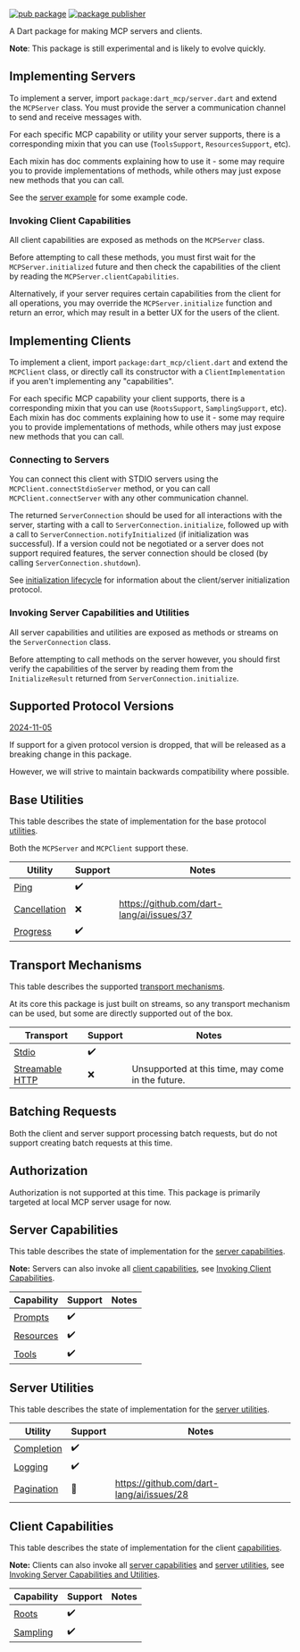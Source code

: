 [![pub package](https://img.shields.io/pub/v/dart_mcp.svg)](https://pub.dev/packages/dart_mcp)
[![package publisher](https://img.shields.io/pub/publisher/dart_mcp.svg)](https://pub.dev/packages/dart_mcp/publisher)

A Dart package for making MCP servers and clients.

**Note**: This package is still experimental and is likely to evolve quickly.

## Implementing Servers

To implement a server, import `package:dart_mcp/server.dart` and extend the
`MCPServer` class. You must provide the server a communication channel to send
and receive messages with.

For each specific MCP capability or utility your server supports, there is a
corresponding mixin that you can use (`ToolsSupport`, `ResourcesSupport`, etc).

Each mixin has doc comments explaining how to use it - some may require you to
provide implementations of methods, while others may just expose new methods
that you can call.

See the [server example](example/server.dart) for some example code.

### Invoking Client Capabilities

All client capabilities are exposed as methods on the `MCPServer` class.

Before attempting to call these methods, you must first wait for the
`MCPServer.initialized` future and then check the capabilities of the
client by reading the `MCPServer.clientCapabilities`.

Alternatively, if your server requires certain capabilities from the client for
all operations, you may override the `MCPServer.initialize` function and return
an error, which may result in a better UX for the users of the client.

## Implementing Clients

To implement a client, import `package:dart_mcp/client.dart` and extend the
`MCPClient` class, or directly call its constructor with a
`ClientImplementation` if you aren't implementing any "capabilities".

For each specific MCP capability your client supports, there is a corresponding
mixin that you can use (`RootsSupport`, `SamplingSupport`, etc). Each mixin has
doc comments explaining how to use it - some may require you to provide
implementations of methods, while others may just expose new methods that you
can call.

### Connecting to Servers

You can connect this client with STDIO servers using the
`MCPClient.connectStdioServer` method, or you can call `MCPClient.connectServer`
with any other communication channel.

The returned `ServerConnection` should be used for all interactions with the
server, starting with a call to `ServerConnection.initialize`, followed up with
a call to `ServerConnection.notifyInitialized` (if initialization was
successful). If a version could not be negotiated or a server does not support
required features, the server connection should be closed (by calling
`ServerConnection.shutdown`).

See [initialization lifecycle][initialization_lifecycle] for information about
the client/server initialization protocol.

### Invoking Server Capabilities and Utilities

All server capabilities and utilities are exposed as methods or streams on the
`ServerConnection` class.

Before attempting to call methods on the server however, you should first verify
the capabilities of the server by reading them from the `InitializeResult` returned
from `ServerConnection.initialize`.

[initialization_lifecycle]: https://spec.modelcontextprotocol.io/specification/2024-11-05/basic/lifecycle/#initialization

## Supported Protocol Versions

[2024-11-05](https://spec.modelcontextprotocol.io/specification/2024-11-05/)

If support for a given protocol version is dropped, that will be released as a
breaking change in this package.

However, we will strive to maintain backwards compatibility where possible.

## Base Utilities

This table describes the state of implementation for the base protocol
[utilities](https://spec.modelcontextprotocol.io/specification/2024-11-05/basic/utilities).

Both the `MCPServer` and `MCPClient` support these.

| Utility | Support | Notes |
| --- | --- | --- |
| [Ping](https://spec.modelcontextprotocol.io/specification/2024-11-05/basic/utilities/ping) | :heavy_check_mark: |  |
| [Cancellation](https://spec.modelcontextprotocol.io/specification/2024-11-05/basic/utilities/cancellation/) | :x: | https://github.com/dart-lang/ai/issues/37 |
| [Progress](https://spec.modelcontextprotocol.io/specification/2024-11-05/basic/utilities/progress/) | :heavy_check_mark: |  |

## Transport Mechanisms

This table describes the supported
[transport mechanisms](https://modelcontextprotocol.io/specification/2025-03-26/basic/transports).

At its core this package is just built on streams, so any transport mechanism
can be used, but some are directly supported out of the box.

| Transport | Support | Notes |
| --- | --- | --- |
| [Stdio](https://modelcontextprotocol.io/specification/2025-03-26/basic/transports#stdio) | :heavy_check_mark: |  |
| [Streamable HTTP](https://modelcontextprotocol.io/specification/2025-03-26/basic/transports#streamable-http) | :x: | Unsupported at this time, may come in the future. |

## Batching Requests

Both the client and server support processing batch requests, but do not support
creating batch requests at this time.

## Authorization

Authorization is not supported at this time. This package is primarily targeted
at local MCP server usage for now.

## Server Capabilities

This table describes the state of implementation for the
[server capabilities](https://spec.modelcontextprotocol.io/specification/2024-11-05/server/).

**Note:** Servers can also invoke all [client capabilities](#client-capabilities),
see [Invoking Client Capabilities](#invoking-client-capabilities).

| Capability | Support | Notes |
| --- | --- | --- |
| [Prompts](https://spec.modelcontextprotocol.io/specification/2024-11-05/server/prompts/) | :heavy_check_mark: |  |
| [Resources](https://spec.modelcontextprotocol.io/specification/2024-11-05/server/resources/) | :heavy_check_mark: |  |
| [Tools](https://spec.modelcontextprotocol.io/specification/2024-11-05/server/tools/) | :heavy_check_mark: |  |

## Server Utilities

This table describes the state of implementation for the
[server utilities](https://spec.modelcontextprotocol.io/specification/2024-11-05/server/utilities/).

| Utility | Support | Notes |
| --- | --- | --- |
| [Completion](https://spec.modelcontextprotocol.io/specification/2024-11-05/server/utilities/completion/) | :heavy_check_mark: |  |
| [Logging](https://spec.modelcontextprotocol.io/specification/2024-11-05/server/utilities/logging/) | :heavy_check_mark: |  |
| [Pagination](https://spec.modelcontextprotocol.io/specification/2024-11-05/server/utilities/pagination/) | :construction: | https://github.com/dart-lang/ai/issues/28 |

## Client Capabilities

This table describes the state of implementation for the client
[capabilities](https://spec.modelcontextprotocol.io/specification/2024-11-05/client/).

**Note:** Clients can also invoke all [server capabilities](#server-capabilities)
and [server utilities](#server-utilities),
see [Invoking Server Capabilities and Utilities](#invoking-server-capabilities-and-utilities).

| Capability | Support | Notes |
| --- | --- | --- |
| [Roots](https://spec.modelcontextprotocol.io/specification/2024-11-05/client/roots/)| :heavy_check_mark: | |
| [Sampling](https://spec.modelcontextprotocol.io/specification/2024-11-05/client/sampling/)| :heavy_check_mark: | |
